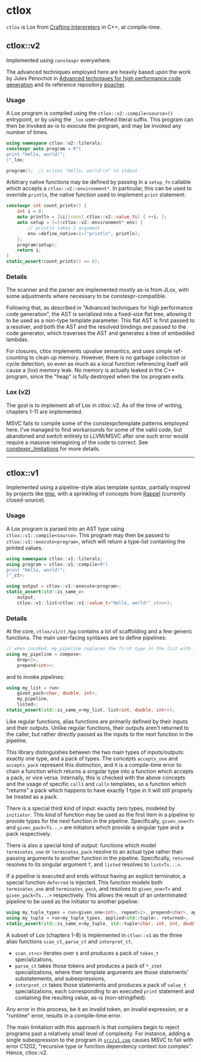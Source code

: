 # ctlox

`ctlox` is Lox from [Crafting Interpreters](https://craftinginterpreters.com/) in C++, at compile-time.

## ctlox::v2

Implemented using `constexpr` everywhere.

The advanced techniques employed here are heavily based upon the work by Jules Pénochot in
[Advanced techniques for high performance code generation](https://theses.hal.science/tel-04751989v1/document)
and its reference repository [poacher](https://github.com/JPenuchot/poacher/).

### Usage

A Lox program is compiled using the `ctlox::v2::compile<source>()` entrypoint,
or by using the `_lox` user-defined literal suffix. This program can then be invoked
as-is to execute the program, and may be invoked any number of times.

```c++
using namespace ctlox::v2::literals;
constexpr auto program = R"(
print "Hello, world!";
)"_lox;

program();  // writes "Hello, world!\n" to stdout
```

Arbitrary native functions may be defined by passing in a `setup_fn` callable
which accepts a `ctlox::v2::environment*`. In particular, this can be used to
override `println`, the native function used to implement `print` statement:

```c++
constexpr int count_prints() {
    int i = 0;
    auto println = [&i](const ctlox::v2::value_t&) { ++i; };
    auto setup = [=](ctlox::v2::environment* env) {
        // println takes 1 argument
        env->define_native<1>("println", println);
    };
    program(setup);
    return i;
}
static_assert(count_prints() == 6);
```

### Details

The scanner and the parser are implemented mostly as-is from JLox, with some adjustments
where necessary to be constexpr-compatible.

Following that, as described in "Advanced techniques for high performance code generation",
the AST is serialized into a fixed-size flat tree, allowing it to be used as a non-type 
template parameter. This flat AST is first passed to a resolver, and both the AST and the
resolved bindings are passed to the code generator, which traverses the AST and generates
a tree of embedded lambdas.

For closures, ctlox implements upvalue semantics, and uses simple ref-counting to clean
up memory. However, there is no garbage collection or cycle detection, so even as much as
a local function referencing itself will cause a (lox) memory leak. No memory is actually
leaked in the C++ program, since the "heap" is fully destroyed when the lox program exits.

### Lox (v2)

The goal is to implement all of Lox in ctlox::v2. As of the time of writing, chapters 1-11
are implemented.

MSVC fails to compile some of the constexpr/template patterns employed here. I've managed
to find workarounds for some of the valid code, but abandoned and switch entirely to
LLVM/MSVC after one such error would require a massive reimagining of the code to
correct. See [constexpr_limitations](constexpr_limitations.md) for more details. 

------

## ctlox::v1

Implemented using a pipeline-style alias template syntax, partially inspired
by projects like [tmp](https://github.com/odinthenerd/tmp), with a sprinkling
of concepts from [Rappel](https://www.youtube.com/watch?v=itnyR9j8y6E) (currently closed-source).

### Usage

A Lox program is parsed into an AST type using `ctlox::v1::compile<source>`.
This program may then be passed to `ctlox::v1::execute<program>`, which will
return a type-list containing the printed values.

```c++
using namespace ctlox::v1::literals;
using program = ctlox::v1::compile<R"(
print "Hello, world!";
)"_ct>;

using output = ctlox::v1::execute<program>;
static_assert(std::is_same_v<
    output, 
    ctlox::v1::list<ctlox::v1::value_t<"Hello, world!"_ct>>>);
```

### Details

At the core, `ctlox/v1/ct.hpp` contains a lot of scaffolding and a few generic functions.
The main user-facing syntaxes are to define pipelines:

```c++
// when invoked, my_pipeline replaces the first type in the list with int 
using my_pipeline = compose<
    drop<1>,
    prepend<int>>;
```

and to invoke pipelines:

```c++
using my_list = run<
    given_pack<char, double, int>,
    my_pipeline,
    listed>;
static_assert(std::is_same_v<my_list, list<int, double, int>>);
```

Like regular functions, alias functions are primarily defined by their inputs
and their outputs. Unlike regular functions, their outputs aren't returned to
the caller, but rather directly passed as the inputs to the next function in
the pipeline.

This library distinguishes between the two main types of inputs/outputs: exactly one type,
and a pack of types. The concepts `accepts_one` and `accepts_pack` represent
this distinction, and it is a compile-time error to chain a function which returns
a singular type into a function which accepts a pack, or vice versa. Internally, this
is checked with the above concepts and the usage of specific `call1` and `calln`
templates, so a function which "returns" a pack which happens to have exactly 1 type in it
will still properly be treated as a pack.

There is a special third kind of input: exactly zero types, modeled by `initiator`.
This kind of function may be used as the first item in a pipeline to provide types for
the next function in the pipeline. Specifically, `given_one<T>` and `given_pack<Ts...>`
are initiators which provide a singular type and a pack respectively.

There is also a special kind of output: functions which model `terminates_one`
or `terminates_pack` resolve to an actual type rather than passing arguments to another
function in the pipeline. Specifically, `returned` resolves to its singular argument `T`,
and `listed` resolves to `list<Ts...>`.

If a pipeline is executed and ends without having an explicit terminator, a special
function `deferred` is injected. This function models both `terminates_one` and `terminates_pack`,
and resolves to `given_one<T>` and `given_pack<Ts...>` respectively. This allows
the result of an unterminated pipeline to be used as the initiator to another pipeline:

```c++
using my_tuple_types = run<given_one<int>, repeat<2>, prepend<char>, append<double>>;
using my_tuple = run<my_tuple_types, applied<std::tuple>, returned>;
static_assert(std::is_same_v<my_tuple, std::tuple<char, int, int, double>>); 
```

A subset of Lox (chapters 1-8) is implemented in `ctlox::v1` as the three alias functions
`scan_ct`, `parse_ct` and `interpret_ct`.

* `scan_ct<s>` iterates over s and produces a pack of `token_t` specializations,
* `parse_ct` takes those tokens and produces a pack of `*_stmt` specializations,
  where their template arguments are those statements' substatements, and subexpressions,
* `interpret_ct` takes those statements and produces a pack of `value_t` specializations,
  each corresponding to an executed `print` statement and containing the resulting value,
  as-is (non-stringified).

Any error in this process, be it an invalid token, an invalid expression, or a "runtime" error,
results in a compile-time error.

The main limitation with this approach is that compilers begin to reject programs past a
relatively small level of complexity. For instance, adding a single subexpression to
the program in [`src/v1.cpp`](src/v1.cpp) causes MSVC to fail with error C1202, "recursive
type or function dependency context too complex". Hence, ctlox::v2.
